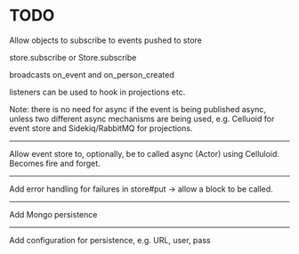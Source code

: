 # TODO

Allow objects to subscribe to events pushed to store

store.subscribe
or
Store.subscribe

broadcasts on_event and on_person_created

listeners can be used to hook in projections etc.

Note: there is no need for async if the event is being published async, unless
two different async mechanisms are being used, e.g. Celluoid for event store
and Sidekiq/RabbitMQ for projections.

----

Allow event store to, optionally, be to called async (Actor) using Celluloid.
Becomes fire and forget.

----

Add error handling for failures in store#put -> allow a block to be called.

----

Add Mongo persistence

----

Add configuration for persistence, e.g. URL, user, pass
